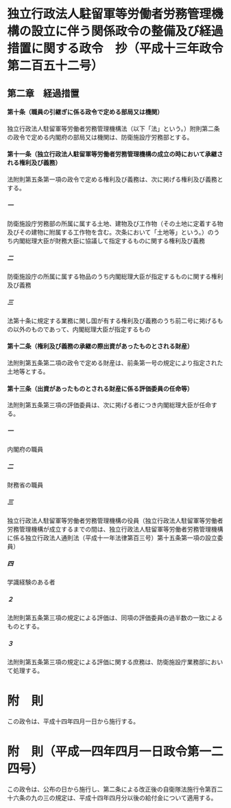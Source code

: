 # 独立行政法人駐留軍等労働者労務管理機構の設立に伴う関係政令の整備及び経過措置に関する政令　抄（平成十三年政令第二百五十二号）
## 第二章　経過措置
#### 第十条（職員の引継ぎに係る政令で定める部局又は機関）
独立行政法人駐留軍等労働者労務管理機構法（以下「法」という。）附則第二条の政令で定める内閣府の部局又は機関は、防衛施設庁労務部とする。
#### 第十一条（独立行政法人駐留軍等労働者労務管理機構の成立の時において承継される権利及び義務）
法附則第五条第一項の政令で定める権利及び義務は、次に掲げる権利及び義務とする。
##### 一
防衛施設庁労務部の所属に属する土地、建物及び工作物（その土地に定着する物及びその建物に附属する工作物を含む。次条において「土地等」という。）のうち内閣総理大臣が財務大臣に協議して指定するものに関する権利及び義務
##### 二
防衛施設庁の所属に属する物品のうち内閣総理大臣が指定するものに関する権利及び義務
##### 三
法第十条に規定する業務に関し国が有する権利及び義務のうち前二号に掲げるもの以外のものであって、内閣総理大臣が指定するもの
#### 第十二条（権利及び義務の承継の際出資があったものとされる財産）
法附則第五条第二項の政令で定める財産は、前条第一号の規定により指定された土地等とする。
#### 第十三条（出資があったものとされる財産に係る評価委員の任命等）
法附則第五条第三項の評価委員は、次に掲げる者につき内閣総理大臣が任命する。
##### 一
内閣府の職員
##### 二
財務省の職員
##### 三
独立行政法人駐留軍等労働者労務管理機構の役員（独立行政法人駐留軍等労働者労務管理機構が成立するまでの間は、独立行政法人駐留軍等労働者労務管理機構に係る独立行政法人通則法（平成十一年法律第百三号）第十五条第一項の設立委員）
##### 四
学識経験のある者
##### ２
法附則第五条第三項の規定による評価は、同項の評価委員の過半数の一致によるものとする。
##### ３
法附則第五条第三項の規定による評価に関する庶務は、防衛施設庁業務部において処理する。
# 附　則
この政令は、平成十四年四月一日から施行する。
# 附　則（平成一四年四月一日政令第一二四号）
この政令は、公布の日から施行し、第二条による改正後の自衛隊法施行令第百二十六条の九の三の規定は、平成十四年四月分以後の給付金について適用する。
